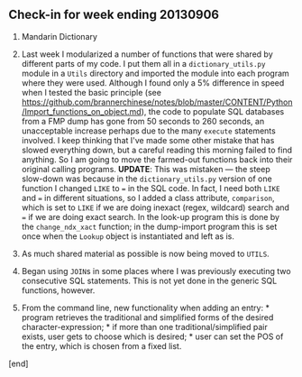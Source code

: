 ## Check-in for week ending 20130906

 1. Mandarin Dictionary
 
   1. Last week I modularized a number of functions that were shared by different parts of my code. I put them all in a `dictionary_utils.py` module in a `Utils` directory and imported the module into each program where they were used. Although I found only a 5% difference in speed when I tested the basic principle (see https://github.com/brannerchinese/notes/blob/master/CONTENT/Python/Import_functions_on_object.md), the code to populate SQL databases from a FMP dump has gone from 50 seconds to 260 seconds, an unacceptable increase perhaps due to the many `execute` statements involved. I keep thinking that I've made some other mistake that has slowed everything down, but a careful reading this morning failed to find anything. So I am going to move the farmed-out functions back into their original calling programs. **UPDATE**: This was mistaken — the steep slow-down was because in the `dictionary_utils.py` version of one function I changed `LIKE` to `=` in the SQL code. In fact, I need both `LIKE` and `=` in different situations, so I added a class attribute, `comparison`, which is set to `LIKE` if we are doing inexact (regex, wildcard) search and `=` if we are doing exact search. In the look-up program this is done by the `change_ndx_xact` function; in the dump-import program this is set once when the `Lookup` object is instantiated and left as is.
   2. As much shared material as possible is now being moved to `UTILS`.
   2. Began using `JOIN`s in some places where I was previously executing two consecutive SQL statements. This is not yet done in the generic SQL functions, however.
   3. From the command line, new functionality when adding an entry:
     * program retrieves the traditional and simplified forms of the desired character-expression;
     * if more than one traditional/simplified pair exists, user gets to choose which is desired;
     * user can set the POS of the entry, which is chosen from a fixed list.
   
[end]
